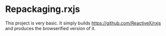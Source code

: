 # Repackaging.rxjs
This project is very basic. It simply builds https://github.com/ReactiveX/rxjs and produces the browserified version of it.
